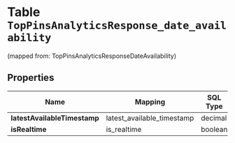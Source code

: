 
# Table `TopPinsAnalyticsResponse_date_availability`
(mapped from: TopPinsAnalyticsResponseDateAvailability)

## Properties
Name | Mapping | SQL Type | Default | Type | Description | Notes
---- | ------- | -------- | ------- | ---- | ----------- | -----
**latestAvailableTimestamp** | latest_available_timestamp | decimal |  | [**java.math.BigDecimal**](java.math.BigDecimal.md) |  |  [optional]
**isRealtime** | is_realtime | boolean |  | **kotlin.Boolean** |  |  [optional]




